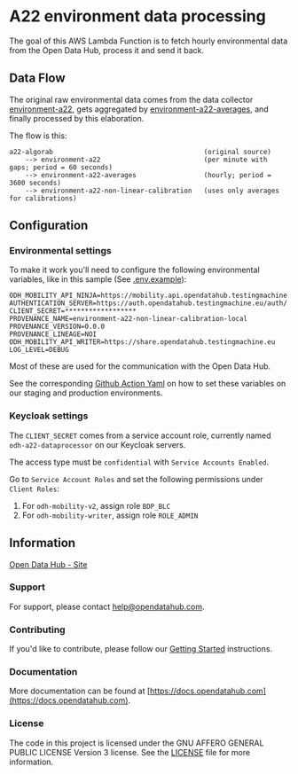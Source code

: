 # A22 environment data processing

The goal of this AWS Lambda Function is to fetch hourly environmental data from
the Open Data Hub, process it and send it back.

## Data Flow

The original raw environmental data comes from the data collector
[environment-a22], gets aggregated by [environment-a22-averages], and finally
processed by this elaboration.

The flow is this:
```
a22-algorab                                      (original source)
    --> environment-a22                          (per minute with gaps; period = 60 seconds)
    --> environment-a22-averages                 (hourly; period = 3600 seconds)
    --> environment-a22-non-linear-calibration   (uses only averages for calibrations)
```

## Configuration

### Environmental settings

To make it work you'll need to configure the following environmental variables,
like in this sample (See [.env.example](.env.example)):

```
ODH_MOBILITY_API_NINJA=https://mobility.api.opendatahub.testingmachine.eu/v2
AUTHENTICATION_SERVER=https://auth.opendatahub.testingmachine.eu/auth/
CLIENT_SECRET=******************
PROVENANCE_NAME=environment-a22-non-linear-calibration-local
PROVENANCE_VERSION=0.0.0
PROVENANCE_LINEAGE=NOI
ODH_MOBILITY_API_WRITER=https://share.opendatahub.testingmachine.eu
LOG_LEVEL=DEBUG
```

Most of these are used for the communication with the Open Data Hub.

See the corresponding [Github Action Yaml] on how to set these variables on our
staging and production environments.

### Keycloak settings

The `CLIENT_SECRET` comes from a service account role, currently named
`odh-a22-dataprocessor` on our Keycloak servers.

The access type must be `confidential` with `Service Accounts Enabled`.

Go to `Service Account Roles` and set the following permissions under `Client
Roles`:
1) For `odh-mobility-v2`, assign role `BDP_BLC`
2) For `odh-mobility-writer`, assign role `ROLE_ADMIN`

## Information
[Open Data Hub - Site](https://opendatahub.com)

### Support

For support, please contact [help@opendatahub.com](mailto:help@opendatahub.com).

### Contributing

If you'd like to contribute, please follow our [Getting Started] instructions.

### Documentation

More documentation can be found at
[https://docs.opendatahub.com](https://docs.opendatahub.com).


### License

The code in this project is licensed under the GNU AFFERO GENERAL PUBLIC LICENSE
Version 3 license. See the [LICENSE](../LICENSE) file for more information.


[environment-a22]: https://github.com/noi-techpark/bdp-commons/tree/main/data-collectors/environment-a22
[environment-a22-averages]: ../environment-a22-averages/
[environment-a22-non-linear-calibration]: .
[Github Action Yaml]: ../.github/workflows/ci-environment-a22-non-linear-calibration.yml
[Getting Started]: https://github.com/noi-techpark/odh-docs/wiki/Contributor-Guidelines:-Getting-started

